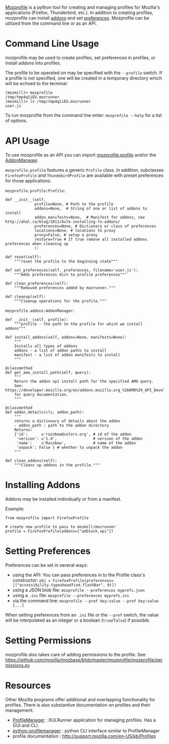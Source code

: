 [Mozprofile](https://github.com/mozilla/mozbase/tree/master/mozprofile)
is a python tool for creating and managing profiles for Mozilla's
applications (Firefox, Thunderbird, etc.). In addition to creating profiles,
mozprofile can install [addons](https://developer.mozilla.org/en/addons)
and set
[preferences](https://developer.mozilla.org/En/A_Brief_Guide_to_Mozilla_Preferences).
Mozprofile can be utilized from the command line or as an API.


# Command Line Usage

mozprofile may be used to create profiles, set preferences in
profiles, or install addons into profiles.

The profile to be operated on may be specified with the `--profile`
switch. If a profile is not specified, one will be created in a
temporary directory which will be echoed to the terminal:

    (mozmill)> mozprofile
    /tmp/tmp4q1iEU.mozrunner
    (mozmill)> ls /tmp/tmp4q1iEU.mozrunner
    user.js

To run mozprofile from the command line enter:
`mozprofile --help` for a list of options.


# API Usage

To use mozprofile as an API you can import
[mozprofile.profile](https://github.com/mozilla/mozbase/tree/master/mozprofile/mozprofile/profile.py)
and/or the
[AddonManager](https://github.com/mozilla/mozbase/tree/master/mozprofile/mozprofile/addons.py).

`mozprofile.profile` features a generic `Profile` class.  In addition,
subclasses `FirefoxProfile` and `ThundebirdProfile` are available
with preset preferences for those applications.

`mozprofile.profile:Profile`:

    def __init__(self,
                 profile=None, # Path to the profile
                 addons=None,  # String of one or list of addons to install
                 addon_manifests=None,  # Manifest for addons, see http://ahal.ca/blog/2011/bulk-installing-fx-addons/
                 preferences=None, # Dictionary or class of preferences
                 locations=None, # locations to proxy
                 proxy=False, # setup a proxy
                 restore=True # If true remove all installed addons preferences when cleaning up
                 ):

    def reset(self):
        """reset the profile to the beginning state"""

    def set_preferences(self, preferences, filename='user.js'):
        """Adds preferences dict to profile preferences"""

    def clean_preferences(self):
        """Removed preferences added by mozrunner."""

    def cleanup(self):
        """Cleanup operations for the profile."""


`mozprofile.addons:AddonManager`:

    def __init__(self, profile):
        """profile - the path to the profile for which we install addons"""

    def install_addons(self, addons=None, manifests=None):
        """
        Installs all types of addons
        addons - a list of addon paths to install
        manifest - a list of addon manifests to install
        """

    @classmethod
    def get_amo_install_path(self, query):
        """
        Return the addon xpi install path for the specified AMO query.
        See: https://developer.mozilla.org/en/addons.mozilla.org_%28AMO%29_API_Developers%27_Guide/The_generic_AMO_API
        for query documentation.
        """

    @classmethod
    def addon_details(cls, addon_path):
        """
        returns a dictionary of details about the addon
        - addon_path : path to the addon directory
        Returns:
        {'id':      u'rainbow@colors.org', # id of the addon
         'version': u'1.4',                # version of the addon
         'name':    u'Rainbow',            # name of the addon
         'unpack': False } # whether to unpack the addon
        """

    def clean_addons(self):
        """Cleans up addons in the profile."""


# Installing Addons

Addons may be installed individually or from a manifest.

Example:

	from mozprofile import FirefoxProfile
	
	# create new profile to pass to mozmill/mozrunner
	profile = FirefoxProfile(addons=["adblock.xpi"])


# Setting Preferences

Preferences can be set in several ways:

- using the API: You can pass preferences in to the Profile class's
  constructor: `obj = FirefoxProfile(preferences=[("accessibility.typeaheadfind.flashBar", 0)])`
- using a JSON blob file: `mozprofile --preferences myprefs.json`
- using a `.ini` file: `mozprofile --preferences myprefs.ini`
- via the command line: `mozprofile --pref key:value --pref key:value [...]`

When setting preferences from  an `.ini` file or the `--pref` switch,
the value will be interpolated as an integer or a boolean
(`true`/`false`) if possible.

# Setting Permissions

mozprofile also takes care of adding permissions to the profile.
See https://github.com/mozilla/mozbase/blob/master/mozprofile/mozprofile/permissions.py


# Resources

Other Mozilla programs offer additional and overlapping functionality
for profiles.  There is also substantive documentation on profiles and
their management.

- [ProfileManager](https://developer.mozilla.org/en/Profile_Manager) : 
  XULRunner application for managing profiles. Has a GUI and CLI.
- [python-profilemanager](http://k0s.org/mozilla/hg/profilemanager/) : python CLI interface similar to ProfileManager
- profile documentation : http://support.mozilla.com/en-US/kb/Profiles
